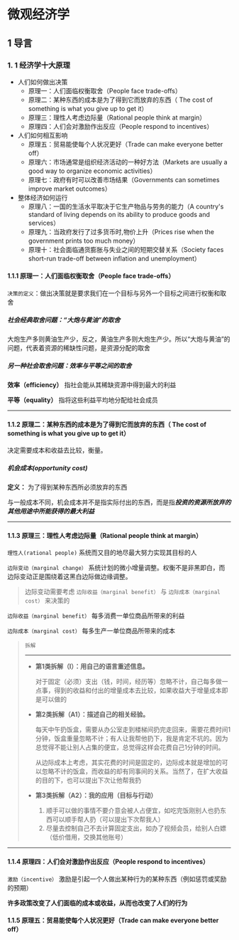 # 微观经济学

## 1 导言

 

### 1. 1 经济学十大原理

- 人们如何做出决策
  - 原理一：人们面临权衡取舍（People face trade-offs）
  - 原理二：某种东西的成本是为了得到它而放弃的东西（ The cost of something is what you give up to get it）
  - 原理三：理性人考虑边际量（Rational people think at margin）
  - 原理四：人们会对激励作出反应（People respond to incentives）
- 人们如何相互影响
  - 原理五：贸易能使每个人状况更好（Trade can make everyone better off）
  - 原理六：市场通常是组织经济活动的一种好方法（Markets are usually a good way to organize economic activities）
  - 原理七：政府有时可以改善市场结果（Governments can sometimes improve market outcomes）
- 整体经济如何运行
  - 原理八：一国的生活水平取决于它生产物品与劳务的能力（A country's standard of living depends on its ability to produce goods and services）
  - 原理九：当政府发行了过多货币时,物价上升（Prices rise when the government prints too much money）
  - 原理十：社会面临通货膨胀与失业之间的短期交替关系（Society faces short-run trade-off between inflation and unemployment）



#### 1.1.1 原理一：人们面临权衡取舍（People face trade-offs）

`决策的定义`：做出决策就是要求我们在一个目标与另外一个目标之间进行权衡和取舍



##### 社会经典取舍问题：“大炮与黄油”的取舍

大炮生产多则黄油生产少，反之，黄油生产多则大炮生产少。所以“大炮与黄油”的问题，代表着资源的稀缺性问题，是资源分配的取舍



##### 另一种社会取舍问题：效率与平等之间的取舍

**效率（efficiency）** 指社会能从其稀缺资源中得到最大的利益

**平等（equality）** 指将这些利益平均地分配给社会成员

----





#### 1.1.2 原理二：某种东西的成本是为了得到它而放弃的东西（ The cost of something is what you give up to get it）

决定需要成本和收益去比较，衡量。



##### 机会成本(opportunity cost)

**定义：** 为了得到某种东西所必须放弃的东西

与一般成本不同，机会成本并不是指实际付出的东西，而是指***投资的资源所放弃的其他用途中所能获得的最大利益***

----



#### 1.1.3 原理三：理性人考虑边际量（Rational people think at margin）

`理性人(rational people)` 系统而又目的地尽最大努力实现其目标的人



`边际变动（marginal change）` 系统计划的微小增量调整。权衡不是非黑即白，而边际变动正是围绕着这黑白边际做边缘调整。

> 边际变动需要考虑 `边际收益（marginal benefit）` 与 `边际成本（marginal cost）` 来决策的

`边际收益（marginal benefit）` 每多消费一单位商品所带来的利益

`边际成本（marginal cost）` 每多生产一单位商品所带来的成本



> `拆解`
>
> ----
>
> - **第1类拆解（I）：用自己的语言重述信息。**
>
>   对于固定（必须）支出（钱，时间，经历等）忽略不计，自己每多做一点事，得到的收益和付出的增量成本去比较，如果收益大于增量成本即是可以做的
>
> - **第2类拆解（A1）：描述自己的相关经验。**
>
>   每天中午扔饭盒，需要从办公室走到楼梯间扔完走回来，需要花费时间1分钟，饭盒重量忽略不计；有人让我帮他扔下，我是肯定不坑的。因为总觉得不能让别人占集的便宜，总觉得这样会花费自己1分钟的时间。
>
>   从边际成本上考虑，其实花费的时间是固定的，边际成本就是增加的可以忽略不计的饭盒，而收益的却有同事间的关系。当然了，在扩大收益的目的下，也可以提出下次让他帮我扔
>
> - **第3类拆解（A2）：我的应用（目标与行动）**
>
>   1. 顺手可以做的事情不要介意会被人占便宜，如吃完饭刚别人也扔东西可以顺手帮人扔（可以提出下次帮我人）
>   2. 尽量去控制自己不去计算固定支出，如办了视频会员，给别人白嫖（低价借用，交换其他账号）



---

#### 1.1.4 原理四：人们会对激励作出反应（People respond to incentives）

`激励（incentive）` 激励是引起一个人做出某种行为的某种东西（例如惩罚或奖励的预期）

**许多政策改变了人们面临的成本或收益，从而也改变了人们的行为**



#### 1.1.5 原理五：贸易能使每个人状况更好（Trade can make everyone better off）


